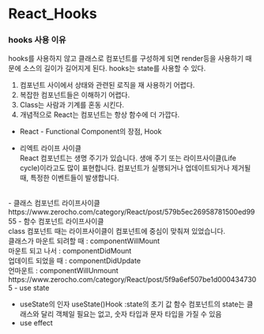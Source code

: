 # React_Hooks
### hooks 사용 이유
hooks를 사용하지 않고 클래스로 컴포넌트를 구성하게 되면 render등을 사용하기 때문에 소스의 길이가 길어지게 된다. hooks는 state를 사용할 수 있다.<br>
1) 컴포넌트 사이에서 상태와 관련된 로직을 재 사용하기 어렵다.<br>
2) 복잡한 컴포넌트들은 이해하기 어렵다.<br>
3) Class는 사람과 기계를 혼동 시킨다.<br>
4) 개념적으로 React는 컴포넌트는 항상 함수에 더 가깝다.
- React - Functional Component의 장점, Hook

- 리엑트 라이프 사이클<br>
React 컴포넌트는 생명 주기가 있습니다. 생애 주기 또는 라이프사이클(Life cycle)이라고도 많이 표현합니다. 컴포넌트가 실행되거나 업데이트되거나 제거될 때, 특정한 이벤트들이 발생합니다.
<br>
  - 클래스 컴포넌트 라이프사이클
  https://www.zerocho.com/category/React/post/579b5ec26958781500ed9955
  - 함수 컴포넌트 라이프사이클<br>
  class 컴포넌트 때는 라이프사이클이 컴포넌트에 중심이 맞춰져 있었습니다.<br> 클래스가 마운트 되려할 때 : componentWillMount
  <br> 마운트 되고 나서 : componentDidMount <br> 업데이트 되었을 때 : componentDidUpdate <br> 언마운트 : componentWillUnmount
  https://www.zerocho.com/category/React/post/5f9a6ef507be1d0004347305
- use state<br>

- useState의 인자
 useState()Hook :state의 초기 값
  함수 컴포넌트의 state는 클래스와 달리 객체일 필요는 없고, 숫자 타입과 문자 타입을 가질 수 있음
- use effect